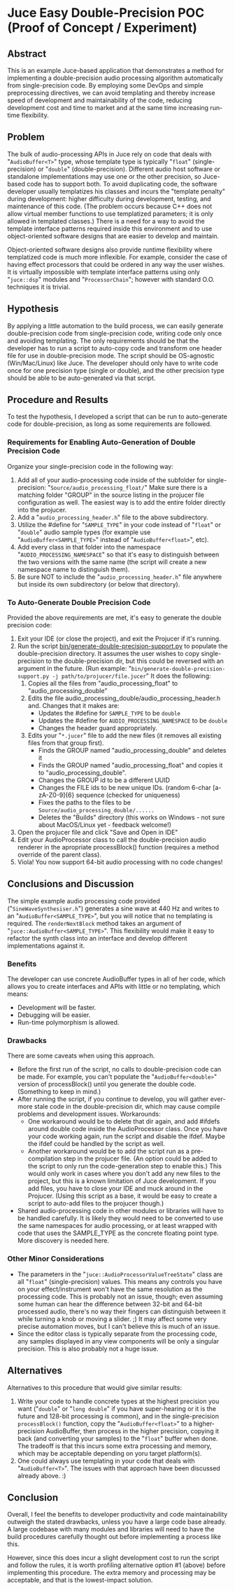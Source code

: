 # Juce Easy Double-Precision POC (Proof of Concept / Experiment)

## Abstract

This is an example Juce-based application that demonstrates a method for implementing a double-precision audio processing algorithm automatically from single-precision code.  By employing some DevOps and simple preprocessing directives, we can avoid templating and thereby increase speed of development and maintainability of the code, reducing development cost and time to market and at the same time increasing run-time flexibility.

## Problem

The bulk of audio-processing APIs in Juce rely on code that deals with "`AudioBuffer<T>`" type, whose template type is typically "`float`" (single-precision) or "`double`" (double-precision).  Different audio host software or standalone implementations may use one or the other precision, so Juce-based code has to support both.  To avoid duplicating code, the software developer usually templatizes his classes and incurs the "template penalty" during development:  higher difficulty during development, testing, and maintenance of this code.  (The problem occurs because C++ does not allow virtual member functions to use templatized parameters; it is only allowed in templated classes.)  There is a need for a way to avoid the template interface patterns required inside this environment and to use object-oriented software designs that are easier to develop and maintain.  

Object-oriented software designs also provide runtime flexibility where templatized code is much more inflexible.  For example, consider the case of having effect processors that could be ordered in any way the user wishes.  It is virtually impossible with template interface patterns using only "`juce::dsp`" modules and "`ProcessorChain`"; however with standard O.O. techniques it is trivial.

## Hypothesis

By applying a little automation to the build process, we can easily generate double-precision code from single-precision code, writing code only once and avoiding templating.  The only requirements should be that the developer has to run a script to auto-copy code and transform one header file for use in double-precision mode.  The script should be OS-agnostic (Win/Mac/Linux) like Juce.  The developer should only have to write code once for one precision type (single or double), and the other precision type should be able to be auto-generated via that script.

## Procedure and Results

To test the hypothesis, I developed a script that can be run to auto-generate code for double-precision, as long as some requirements are followed.

### Requirements for Enabling Auto-Generation of Double Precision Code

Organize your single-precision code in the following way:

1. Add all of your audio-processing code inside of the subfolder for single-precision: "`Source/audio_processing_float/`"  Make sure there is a matching folder "GROUP" in the source listing in the projucer file configuration as well.  The easiest way is to add the entire folder directly into the projucer.
2.  Add a "`audio_processing_header.h`" file to the above subdirectory.
3.  Utilize the #define for "`SAMPLE_TYPE`" in your code instead of "`float`" or "`double`" audio sample types (for example use "`AudioBuffer<SAMPLE_TYPE>`" instead of "`AudioBuffer<float>`", etc).
4.  Add every class in that folder into the namespace "`AUDIO_PROCESSING_NAMESPACE`" so that it's easy to distinguish between the two versions with the same name (the script will create a new namespace name to distinguish them).
5.  Be sure NOT to include the "`audio_processing_header.h`" file anywhere but inside its own subdirectory (or below that directory).

### To Auto-Generate Double Precision Code

Provided the above requirements are met, it's easy to generate the double precision code:

1. Exit your IDE (or close the project), and exit the Projucer if it's running.
2. Run the script [bin/generate-double-precision-support.py](bin/generate-double-precision-support.py) to populate the double-precision directory.  It assumes the user wishes to copy single-precision to the double-precision dir, but this could be reversed with an argument in the future. (Run example: "`bin/generate-double-precision-support.py -j path/to/projucer/file.jucer`"  It does the following:
    1. Copies all the files from "audio_processing_float" to "audio_processing_double"
    2. Edits the file audio_processing_double/audio_processing_header.h and.  Changes that it makes are:
        * Updates the #define for `SAMPLE_TYPE` to be `double`
        * Updates the #define for `AUDIO_PROCESSING_NAMESPACE` to be `double`
        * Changes the header guard appropriately.
    3. Edits your "`*.jucer`" file to add the new files (it removes all existing files from that group first).
        * Finds the GROUP named "audio_processing_double" and deletes it
        * Finds the GROUP named "audio_processing_float" and copies it to "audio_processing_double".
        * Changes the GROUP id to be a different UUID
        * Changes the FILE ids to be new unique IDs.  (random 6-char [a-zA-Z0-9]{6} sequence (checked for uniqueness)
        * Fixes the paths to the files to be `Source/audio_processing_double/......`
        * Deletes the "Builds" directory (this works on Windows - not sure about MacOS/Linux yet - feedback welcome!)
4. Open the projucer file and click "Save and Open in IDE"
5. Edit your AudioProcessor class to call the double-precision audio renderer in the apropriate processBlock() function (requires a method override of the parent class).
6. Viola!  You now support 64-bit audio processing with no code changes!

## Conclusions and Discussion

The simple example audio processing code provided ("`SineWaveSynthesiser.h`") generates a sine wave at 440 Hz and writes to an "`AudioBuffer<SAMPLE_TYPE>`", but you will notice that no templating is required.  The `renderNextBlock` method takes an argument of "`juce::AudioBuffer<SAMPLE_TYPE>`".  This flexibility would make it easy to refactor the synth class into an interface and develop different implementations against it.

### Benefits

The developer can use concrete AudioBuffer types in all of her code, which allows you to create interfaces and APIs with little or no templating, which means:

* Development will be faster.
* Debugging will be easier.
* Run-time polymorphism is allowed.

### Drawbacks

There are some caveats when using this approach.

* Before the first run of the script, no calls to double-precision code can be made.  For example, you can't populate the "`AudioBuffer<double>`" version of processBlock() until you generate the double code. (Something to keep in mind.)
* After running the script, if you continue to develop, you will gather ever-more stale code in the double-precision dir, which may cause compile problems and development issues.  Workarounds:
    * One workaround would be to delete that dir again, and add #ifdefs around double code inside the AudioProcessor class.  Once you have your code working again, run the script and disable the ifdef.  Maybe the ifdef could be handled by the script as well.
    * Another workaround would be to add the script run as a pre-compilation step in the projucer file.  (An option could be added to the script to only run the code-generation step to enable this.)  This would only work in cases where you don't add any new files to the project, but this is a known limitation of Juce development.  If you add files, you have to close your IDE and muck around in the Projucer.  (Using this script as a base, it would be easy to create a script to auto-add files to the projucer though.)
* Shared audio-processing code in other modules or libraries will have to be handled carefully.  It is likely they would need to be converted to use the same namespaces for audio processing, or at least wrapped with code that uses the SAMPLE_TYPE as the concrete floating point type.  More discovery is needed here.

### Other Minor Considerations

* The parameters in the "`juce::AudioProcessorValueTreeState`" class are all "`float`" (single-precision) values.  This means any controls you have on your effect/instrument won't have the same resolution as the processing code.  This is probably not an issue, though; even assuming some human can hear the difference between 32-bit and 64-bit processed audio, there's no way their fingers can distinguish between it while turning a knob or moving a slider.  ;)  It may affect some very precise automation moves, but I can't believe this is much of an issue.
* Since the editor class is typically separate from the processing code, any samples displayed in any view components will be only a singular precision. This is also probably not a huge issue.


## Alternatives

Alternatives to this procedure that would give similar results:

1. Write your code to handle concrete types at the highest precision you want ("`double`" or "`long double`" if you have super-hearing or it is the future and 128-bit processing is common), and in the single-precision `processBlock()` function, copy the "`AudioBuffer<float>`" to a higher-precision AudioBuffer, then process in the higher precision, copying it back (and converting your samples) to the "`float`" buffer when done.  The tradeoff is that this incurs some extra processing and memory, which may be acceptable depending on yoru target platform(s).
2. One could always use templating in your code that deals with "`AudioBuffer<T>`".  The issues with that approach have been discussed already above.  :)

## Conclusion

Overall, I feel the benefits to developer productivity and code maintainability outweigh the stated drawbacks, unless you have a large code base already.  A large codebase with many modules and libraries will need to have the build procedures carefully thought out before implementing a process like this.

However, since this does incur a slight development cost to run the script and follow the rules, it is worth profiling alternative option #1 (above) before implementing this procedure.  The extra memory and processing may be acceptable, and that is the lowest-impact solution.
